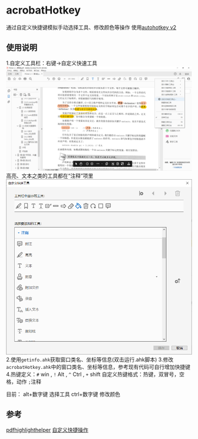 # acrobatHotkey

通过自定义快捷键模拟手动选择工具、修改颜色等操作
使用[autohotkey v2](https://www.autohotkey.com/)

## 使用说明
1.自定义工具栏：右键→自定义快速工具
  ![自定义快速工具1](/image/1.png)
  高亮、文本之类的工具都在“注释”项里
  ![自定义快速工具2](/image/2.png)
2.使用`getinfo.ahk`获取窗口类名、坐标等信息(双击运行.ahk脚本)
3.修改`acrobatHotkey.ahk`中的窗口类名、坐标等信息，参考现有代码可自行增加快捷键
4.热键定义：`#` win , `!` Alt , `^` Ctrl  , `+` shift 
  自定义热键格式：热键，双冒号，空格，动作
  `;`注释

  目前：
  alt+数字键 选择工具
  ctrl+数字键 修改颜色

## 参考
[pdfhighlighthelper](https://github.com/kongsn/pdfhighlighthelper)
[自定义快捷操作](https://www.autoahk.com/archives/18579)